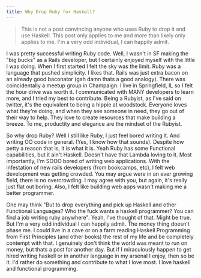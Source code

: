 ```yaml
---
title: Why Drop Ruby for Haskell?
---
```


> This is not a post convincing anyone who uses Ruby to drop it and use Haskell. This post only applies to me and more than likely only applies to me. I'm a very odd individual, I can happily admit.

I was pretty successful writing Ruby code. Well, I wasn't in SF making the "big bucks" as a Rails developer, but I certainly enjoyed myself with the little I was doing. When I first started I felt the sky was the limit. Ruby was a language that pushed simplicity. I likes that. Rails was just extra bacon on an already good baconator (gah damn thats a good analogy). There was coincidentally a meetup group in Champaign. I live in Springfield, IL so I felt the hour drive was worth it. I communicated with MANY developers to learn more, and I tried my best to contribute. Being a Rubyist, as I've said on twitter, it's the equivalent to being a hippie at woodstock. Everyone loves what they're doing, and when they see someone in need, they go out of their way to help. They love to create resources that make building a breeze. To me, productity and elegance are the mindset of the Rubyist.

So why drop Ruby? Well I still like Ruby, I just feel bored writing it. And writing OO code in general. (Yes, I know how that sounds). Despite how petty a reason that is, it is what it is. Yeah Ruby has some Functional capabilities, but it ain't Haskell. Doesn't have that Lambda loving to it. Most importantly, I'm SOOO bored of writing web applications. With the infestation of new rails developers (from bookcamps, etc), I felt web development was getting crowded. You may argue were in an ever growing field, there is no overcrowding. I may agree with you, but again, it's really just flat out boring. Also, I felt like building web apps wasn't making me a better programmer.

One may think "But to drop everything and pick up Haskell and other Functional Languages? Who the fuck wants a haskell programmer? You can find a job writing ruby anywhere". Yeah, I've thought of that. Might be true. But I'm a very odd individual I can happily admit. The money thing doesn't phase me. I could live in a cave or on a farm reading Haskell Programming from First Principles (and other books) the rest of my life and be completely contempt with that. I genuinely don't think the world was meant to run on money, but thats a post for another day. But if I miraculously happen to get hired writing haskell or in another language in my arsenal I enjoy, then so be it. I'd rather do something and contribute to what I love most. I love haskell and functional programming.